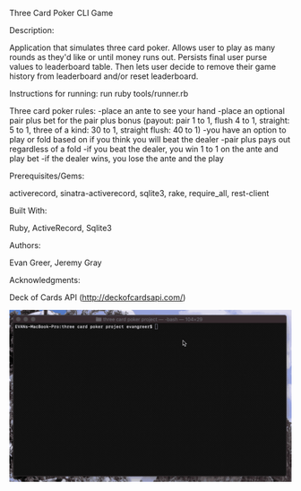 Three Card Poker CLI Game

Description:

Application that simulates three card poker. Allows user to play as many rounds as they'd like or until money runs out. Persists final user purse values to leaderboard table. Then lets user decide to remove their game history from leaderboard and/or reset leaderboard.

Instructions for running: run ruby tools/runner.rb

Three card poker rules:
-place an ante to see your hand
-place an optional pair plus bet for the pair plus bonus (payout: pair 1 to 1, flush 4 to 1, straight: 5 to 1, three of a kind: 30 to 1, straight flush: 40 to 1)
-you have an option to play or fold based on if you think you will beat the dealer
-pair plus pays out regardless of a fold
-if you beat the dealer, you win 1 to 1 on the ante and play bet
-if the dealer wins, you lose the ante and the play

Prerequisites/Gems:

activerecord,
sinatra-activerecord,
sqlite3, 
rake,
require_all,
rest-client

Built With:

Ruby,
ActiveRecord,
Sqlite3

Authors:

Evan Greer, Jeremy Gray

Acknowledgments:

Deck of Cards API (http://deckofcardsapi.com/)

![](demo.gif)
